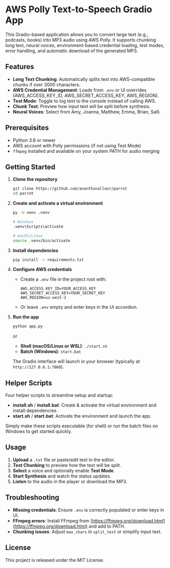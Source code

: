 # AWS Polly Text-to-Speech Gradio App

This Gradio-based application allows you to convert large text (e.g., podcasts, books) into MP3 audio using AWS Polly. It supports chunking long text, neural voices, environment-based credential loading, test modes, error handling, and automatic download of the generated MP3.

## Features

- **Long Text Chunking**: Automatically splits text into AWS-compatible chunks if over 3000 characters.
- **AWS Credential Management**: Loads from `.env` or UI overrides (AWS_ACCESS_KEY_ID, AWS_SECRET_ACCESS_KEY, AWS_REGION).
- **Test Mode**: Toggle to log text to the console instead of calling AWS.
- **Chunk Test**: Preview how input text will be split before synthesis.
- **Neural Voices**: Select from Amy, Joanna, Matthew, Emma, Brian, Salli.

## Prerequisites

- Python 3.8 or newer
- AWS account with Polly permissions (if not using Test Mode)
- `ffmpeg` installed and available on your system PATH for audio merging

## Getting Started

1. **Clone the repository**

   ```bash
   git clone https://github.com/ananthunalloor/parrot
   cd parrot
   ```

2. **Create and activate a virtual environment**

   ```bash
   py -m venv .venv

   # Windows
   .venv\Scripts\activate

   # macOS/Linux
   source .venv/bin/activate
   ```

3. **Install dependencies**

   ```bash
   pip install -r requirements.txt
   ```

4. **Configure AWS credentials**

   - Create a `.env` file in the project root with:

     ```dotenv
     AWS_ACCESS_KEY_ID=YOUR_ACCESS_KEY
     AWS_SECRET_ACCESS_KEY=YOUR_SECRET_KEY
     AWS_REGION=us-west-2
     ```

   - Or leave `.env` empty and enter keys in the UI accordion.

5. **Run the app**

   ```bash
   python app.py
   ```

   or

   - **Shell (macOS/Linux or WSL)**: `./start.sh`
   - **Batch (Windows)**: `start.bat`

   The Gradio interface will launch in your browser (typically at `http://127.0.0.1:7860`).

## Helper Scripts

Four helper scripts to streamline setup and startup:

- **install.sh** / **install.bat**: Create & activate the virtual environment and install dependencies.
- **start.sh** / **start.bat**: Activate the environment and launch the app.

Simply make these scripts executable (for shell) or run the batch files on Windows to get started quickly.

## Usage

1. **Upload** a `.txt` file or paste/edit text in the editor.
2. **Test Chunking** to preview how the text will be split.
3. **Select** a voice and optionally enable **Test Mode**.
4. **Start Synthesis** and watch the status updates.
5. **Listen** to the audio in the player or download the MP3.

## Troubleshooting

- **Missing credentials**: Ensure `.env` is correctly populated or enter keys in UI.
- **FFmpeg errors**: Install FFmpeg from [https://ffmpeg.org/download.html](https://ffmpeg.org/download.html) and add to PATH.
- **Chunking issues**: Adjust `max_chars` in `split_text` or simplify input text.

## License

This project is released under the MIT License.
